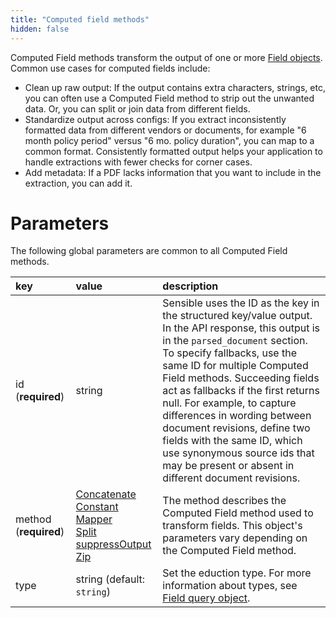 ```yaml
---
title: "Computed field methods"
hidden: false
---
```

Computed Field methods transform the output of one or more [Field objects](doc:field-query-object). Common use cases for computed fields include:

- Clean up raw output:  If the output contains extra characters, strings, etc, you can often use a Computed Field method to strip out the unwanted data. Or, you can split or join data from different fields.
- Standardize output across configs:  If you extract inconsistently formatted data from different vendors or documents, for example "6 month policy period" versus "6 mo. policy duration", you can map to a common format. Consistently formatted output helps your application to handle extractions with fewer checks for corner cases.
- Add metadata: If a PDF lacks information that you want to include in the extraction, you can add it.



Parameters
====

The following global parameters are common to all Computed Field methods.

| key                   | value                                                        | description                                                  |
| :-------------------- | :----------------------------------------------------------- | :----------------------------------------------------------- |
| id (**required**)     | string                                                       | Sensible uses the ID as the key in the structured key/value output. In the API response, this output is in the `parsed_document` section. To specify fallbacks, use the same ID for multiple Computed Field methods. Succeeding fields act as fallbacks if the first returns null. For example, to capture differences in wording between document revisions, define two fields with the same ID, which use synonymous source ids that may be present or absent in different document revisions. |
| method (**required**) | [Concatenate](doc:concatenate)<br/>[Constant](doc:constant)<br/>[Mapper](doc:mapper)<br/>[Split](doc:split)<br/>[suppressOutput](doc:suppressOutput)<br/>[Zip](doc:zip) | The method describes the Computed Field method used to transform fields. This object's parameters vary depending on the Computed Field method. |
| type                  | string (default: `string`)                                   | Set the eduction type. For more information about types, see [Field query object](doc:field-query-object). |

